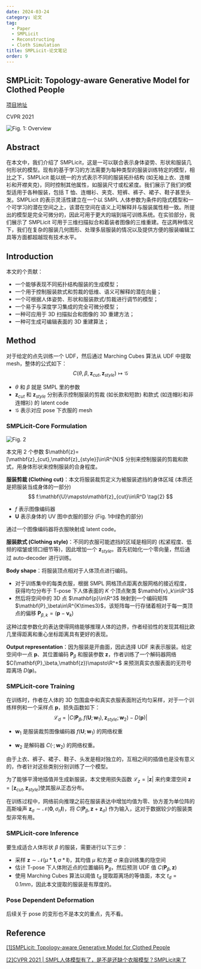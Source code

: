 ```yaml
---
date: 2024-03-24
category: 论文
tag:
  - Paper
  - SMPLicit
  - Reconstructing
  - Cloth Simulation
title: SMPLicit-论文笔记
order: 9
---
```


## SMPLicit: Topology-aware Generative Model for Clothed People

[项目地址](http://www.iri.upc.edu/people/ecorona/smplicit/)

CVPR 2021

![Fig. 1: Overview](http://img.rocyan.cn/blog/2024/05/664b37c6385f9.png)

## Abstract

在本文中，我们介绍了 SMPLicit，这是一可以联合表示身体姿势、形状和服装几何形状的模型。现有的基于学习的方法需要为每种类型的服装训练特定的模型，相比之下，SMPLicit 能以统一的方式表示不同的服装拓扑结构 (如无袖上衣、连帽衫和开襟夹克)，同时控制其他属性，如服装尺寸或松紧度。我们展示了我们的模型适用于各种服装，包括 T 恤、连帽衫、夹克、短裤、裤子、裙子、鞋子甚至头发。SMPLicit 的表示灵活性建立在一个以 SMPL 人体参数为条件的隐式模型和一个可学习的潜在空间之上，该潜在空间在语义上可解释并与服装属性相一致。所提出的模型是完全可微分的，因此可用于更大的端到端可训练系统。在实验部分，我们展示了 SMPLicit 可用于三维扫描拟合和着装者图像的三维重建。在这两种情况下，我们在复杂的服装几何图形、处理多层服装的情况以及提供方便的服装编辑工具等方面都超越现有技术水平。

## Introduction

本文的个贡献：

- 一个能够表现不同拓扑结构服装的生成模型；
- 一个用于控制服装款式和剪裁的低维、语义可解释的潜在向量；
- 一个可根据人体姿势、形状和服装款式/剪裁进行调节的模型；
-  一个易于与深度学习集成的完全可微分模型；
-  一种可应用于 3D 扫描拟合和图像的 3D 重建方法；
-  一种可生成可编辑表面的 3D 重建算法；

## Method

对于给定的点先训练一个 UDF，然后通过 Marching Cubes 算法从 UDF 中提取 mesh，整体的公式如下：
$$
C(\theta,\beta,\mathbf{z}_{cut},\mathbf{z}_{style})\mapsto\mathcal{G}
\tag{1}
$$

- $\theta$ 和 $\beta$ 就是 SMPL 里的参数
- $\mathbf{z}_{cut}$ 和 $\mathbf{z}_{style}$ 分别表示控制服装的剪裁 (如长款和短款) 和款式 (如连帽衫和非连帽衫) 的 latent code
- $\mathcal{G}$​ 表示对应 pose 下衣服的 mesh 

### SMPLicit-Core Formulation

![Fig. 2](http://img.rocyan.cn/blog/2024/04/6612bafb89855.png)

本文用 2 个参数 $\mathbf{z}=[\mathbf{z}_{cut},\mathbf{z}_{style}]\in\R^{N}$ 分别来控制服装的剪裁和款式，用身体形状来控制服装的合身程度。

**服装剪裁 (Clothing cut)**：本文将服装裁剪定义为被服装遮挡的身体区域 (本质还是把服装当成身体的一部分)
$$
f:\mathbf{U}\mapsto\mathbf{z}_{cut}\in\R^D
\tag{2}
$$

- $f$ 表示图像编码器
- $\mathbf{U}$​ 表示身体的 UV 图中衣服的部分 (Fig. 1中绿色的部分)

通过一个图像编码器将衣服映射成 latent code。



**服装款式 (Clothing style)**：不同的衣服可能遮挡的区域是相同的 (松紧程度、低频的褶皱或领口细节等)，因此增加一个 $\mathbf{z}_{style}$。首先初始化一个零向量，然后通过 auto-decoder 进行训练。



**Body shape**：将服装顶点相对于人体顶点进行编码。

- 对于训练集中的每类衣服，根据 SMPL 网格顶点距离衣服网格的接近程度，获得均匀分布于 T-pose 下人体表面的 $K$ 个顶点聚类 $\mathbf{v}_k\in\R^3$
- 然后将空间中的 3D 点 $\mathbf{p}\in\R^3$ 映射到一个编码矩阵 $\mathbf{P}_\beta\in\R^{K\times3}$，该矩阵每一行存储着相对于每一类顶点的偏移 $\mathbf{P}_{\beta,k}=(\mathbf{p}-\mathbf{v}_k)$

这种过度参数化的表达使得网络能够推理人体的边界，作者经验性的发现其相比欧几里得距离和重心坐标距离具有更好的表现。



**Output representation**：因为服装是开曲面，因此选择 UDF 来表示服装。给定空间中一点 $\mathbf{p}$、其位置编码 $\mathbf{P}_\beta$ 和服装参数 $\mathbf{z}$，作者训练了一个解码器网络 $C(\mathbf{P}_\beta,\mathbf{z})\mapsto\R^+$ 来预测真实衣服表面的无符号距离场 $D(\mathbf{p})$。

### SMPLicit-core Training

在训练时，作者在人体的 3D 包围盒中和真实衣服表面附近均匀采样，对于一个训练样例和一个采样点 $\mathbf{p}$​，损失函数如下：
$$
\mathcal{L}_d=|C(\mathbf{P}_\beta,f(\mathbf{U};\mathbf{w}_1),\mathbf{z}_{style};\mathbf{w}_2)-D(\mathbf{p})|
\tag{3}
$$

- $\mathbf{w}_1$ 是服装裁剪图像编码器 $f(\mathbf{U};\mathbf{w}_1)$ 的网络权重

- $\mathbf{w}_2$ 是解码器 $C(\cdot;\mathbf{w}_2)$ 的网络权重。 

由于上衣、裤子、裙子、鞋子、头发是相对独立的，互相之间的插值也是没有意义的，作者针对这些类别分别训练了一个模型。

为了能够平滑地插值并生成新服装，本文使用损失函数 $\mathcal{L}_z=|\mathbf{z}|$ 来约束潜空间 $\mathbf{z}=[\mathbf{z}_{cut},\mathbf{z}_{style}]$​ 使其服从正态分布。

在训练过程中，网络前向推理之前在服装表达中增加均值为零、协方差为单位阵的高斯噪声 $\mathbf{z}_{\sigma}\sim\mathcal{N}(\mathbf{0},\sigma_n\mathbf{I})$，将 $C(\mathbf{P}_\beta,\mathbf{z}+\mathbf{z}_\sigma)$ 作为输入，这对于数据较少的服装类型非常有用。

### SMPLicit-core Inference

要生成适合人体形状 $\beta$ 的服装，需要进行以下三步：

- 采样 $\mathbf{z}\sim\mathcal{N}(\mu*\mathbf{1},\sigma*\mathbf{I})$，其均值 $\mu$ 和方差 $\sigma$ 来自训练集的隐空间
- 估计 T-pose 下人体附近点的位置编码 $\mathbf{P}_\beta$，然后预测 UDF 值 $C(\mathbf{P}_\beta,\mathbf{z})$​
- 使用 Marching Cubes 算法以阈值 $t_d$ 提取距离场的等值面，本文 $t_d=0.1mm$，因此本文提取的服装是有厚度的。

### Pose Dependent Deformation

后续关于 pose 的变形也不是本文的重点，先不看。

## Reference

[[1]SMPLicit: Topology-aware Generative Model for Clothed People](http://www.iri.upc.edu/people/ecorona/smplicit/paper.pdf)

[[2]CVPR 2021 | SMPL人体模型有了，是不是还缺个衣服模型？SMPLicit来了](https://zhuanlan.zhihu.com/p/362132005)
